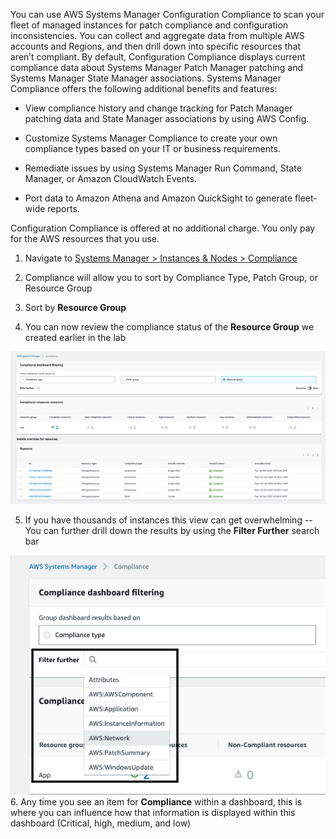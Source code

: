 You can use AWS Systems Manager Configuration Compliance to scan your fleet of managed instances for patch compliance and configuration inconsistencies. You can collect and aggregate data from multiple AWS accounts and Regions, and then drill down into specific resources that aren’t compliant. By default, Configuration Compliance displays current compliance data about Systems Manager Patch Manager patching and Systems Manager State Manager associations. Systems Manager Compliance offers the following additional benefits and features:

* View compliance history and change tracking for Patch Manager patching data and State Manager associations by using AWS Config.

* Customize Systems Manager Compliance to create your own compliance types based on your IT or business requirements.

* Remediate issues by using Systems Manager Run Command, State Manager, or Amazon CloudWatch Events.

* Port data to Amazon Athena and Amazon QuickSight to generate fleet-wide reports.

Configuration Compliance is offered at no additional charge. You only pay for the AWS resources that you use.

1.  Navigate to [Systems Manager \> Instances & Nodes \>
    Compliance](https://console.aws.amazon.com/systems-manager/compliance)

2. Compliance will allow you to sort by Compliance Type, Patch Group,
    or Resource Group

3. Sort by **Resource Group**

4. You can now review the compliance status of the **Resource Group**
    we created earlier in the lab

![](./media/image15.png)

5. If you have thousands of instances this view can get overwhelming --
    You can further drill down the results by using the **Filter Further** search bar

![](./media/image16.png)
6. Any time you see an item for **Compliance** within a dashboard, this
    is where you can influence how that information is displayed within
    this dashboard (Critical, high, medium, and low)

